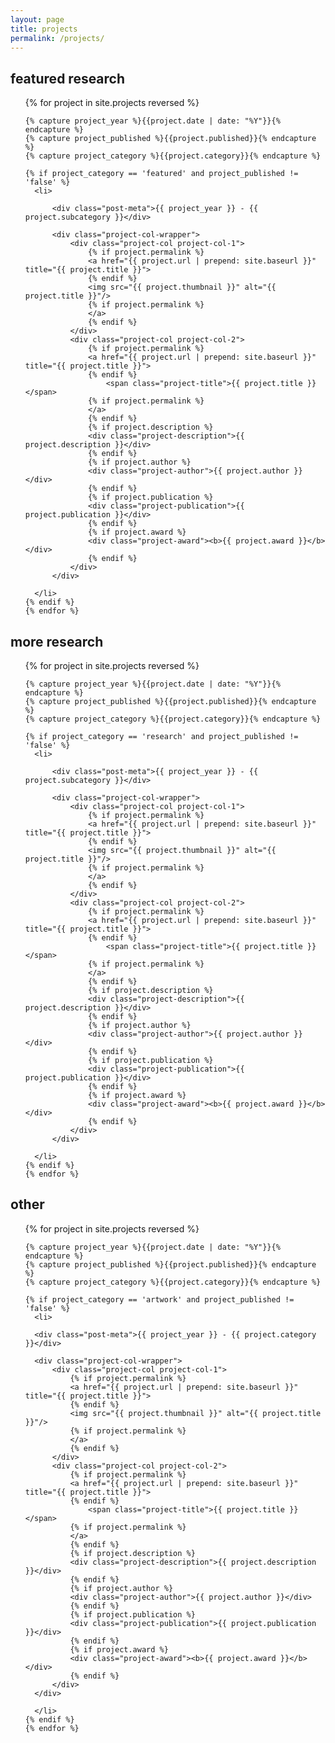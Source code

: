 ```yaml
---
layout: page
title: projects
permalink: /projects/
---
```


## featured research

<div class="project-list">
  <ul>
    {% for project in site.projects reversed %}

    {% capture project_year %}{{project.date | date: "%Y"}}{% endcapture %}
    {% capture project_published %}{{project.published}}{% endcapture %}
    {% capture project_category %}{{project.category}}{% endcapture %}

    {% if project_category == 'featured' and project_published != 'false' %}
      <li>

          <div class="post-meta">{{ project_year }} - {{ project.subcategory }}</div>

          <div class="project-col-wrapper">
              <div class="project-col project-col-1">
                  {% if project.permalink %}
                  <a href="{{ project.url | prepend: site.baseurl }}" title="{{ project.title }}">
                  {% endif %}
                  <img src="{{ project.thumbnail }}" alt="{{ project.title }}"/>
                  {% if project.permalink %}
                  </a>
                  {% endif %}
              </div>
              <div class="project-col project-col-2">
                  {% if project.permalink %}
                  <a href="{{ project.url | prepend: site.baseurl }}" title="{{ project.title }}">
                  {% endif %}
                      <span class="project-title">{{ project.title }}</span>
                  {% if project.permalink %}
                  </a>
                  {% endif %}
                  {% if project.description %}
                  <div class="project-description">{{ project.description }}</div>
                  {% endif %}
                  {% if project.author %}
                  <div class="project-author">{{ project.author }}</div>
                  {% endif %}
                  {% if project.publication %}
                  <div class="project-publication">{{ project.publication }}</div>
                  {% endif %}
                  {% if project.award %}
                  <div class="project-award"><b>{{ project.award }}</b></div>
                  {% endif %}
              </div>
          </div>

      </li>
    {% endif %}
    {% endfor %}
  </ul>
</div>

## more research

<div class="project-list">
  <ul>
    {% for project in site.projects reversed %}

    {% capture project_year %}{{project.date | date: "%Y"}}{% endcapture %}
    {% capture project_published %}{{project.published}}{% endcapture %}
    {% capture project_category %}{{project.category}}{% endcapture %}

    {% if project_category == 'research' and project_published != 'false' %}
      <li>

          <div class="post-meta">{{ project_year }} - {{ project.subcategory }}</div>

          <div class="project-col-wrapper">
              <div class="project-col project-col-1">
                  {% if project.permalink %}
                  <a href="{{ project.url | prepend: site.baseurl }}" title="{{ project.title }}">
                  {% endif %}
                  <img src="{{ project.thumbnail }}" alt="{{ project.title }}"/>
                  {% if project.permalink %}
                  </a>
                  {% endif %}
              </div>
              <div class="project-col project-col-2">
                  {% if project.permalink %}
                  <a href="{{ project.url | prepend: site.baseurl }}" title="{{ project.title }}">
                  {% endif %}
                      <span class="project-title">{{ project.title }}</span>
                  {% if project.permalink %}
                  </a>
                  {% endif %}
                  {% if project.description %}
                  <div class="project-description">{{ project.description }}</div>
                  {% endif %}
                  {% if project.author %}
                  <div class="project-author">{{ project.author }}</div>
                  {% endif %}
                  {% if project.publication %}
                  <div class="project-publication">{{ project.publication }}</div>
                  {% endif %}
                  {% if project.award %}
                  <div class="project-award"><b>{{ project.award }}</b></div>
                  {% endif %}
              </div>
          </div>

      </li>
    {% endif %}
    {% endfor %}
  </ul>
</div>

## other

<div class="project-list">
  <ul>
    {% for project in site.projects reversed %}

    {% capture project_year %}{{project.date | date: "%Y"}}{% endcapture %}
    {% capture project_published %}{{project.published}}{% endcapture %}
    {% capture project_category %}{{project.category}}{% endcapture %}

    {% if project_category == 'artwork' and project_published != 'false' %}
      <li>

      <div class="post-meta">{{ project_year }} - {{ project.category }}</div>

      <div class="project-col-wrapper">
          <div class="project-col project-col-1">
              {% if project.permalink %}
              <a href="{{ project.url | prepend: site.baseurl }}" title="{{ project.title }}">
              {% endif %}
              <img src="{{ project.thumbnail }}" alt="{{ project.title }}"/>
              {% if project.permalink %}
              </a>
              {% endif %}
          </div>
          <div class="project-col project-col-2">
              {% if project.permalink %}
              <a href="{{ project.url | prepend: site.baseurl }}" title="{{ project.title }}">
              {% endif %}
                  <span class="project-title">{{ project.title }}</span>
              {% if project.permalink %}
              </a>
              {% endif %}
              {% if project.description %}
              <div class="project-description">{{ project.description }}</div>
              {% endif %}
              {% if project.author %}
              <div class="project-author">{{ project.author }}</div>
              {% endif %}
              {% if project.publication %}
              <div class="project-publication">{{ project.publication }}</div>
              {% endif %}
              {% if project.award %}
              <div class="project-award"><b>{{ project.award }}</b></div>
              {% endif %}
          </div>
      </div>

      </li>
    {% endif %}
    {% endfor %}
  </ul>
</div>

